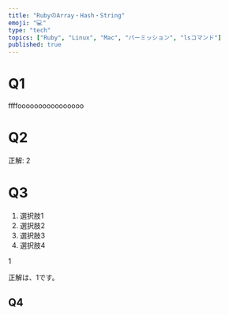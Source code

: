 ```yaml
---
title: "RubyのArray・Hash・String"
emoji: "💻"
type: "tech"
topics: ["Ruby", "Linux", "Mac", "パーミッション", "lsコマンド"]
published: true
---
```


# Q1

ffffoooooooooooooooo

# Q2

正解: 2

# Q3

1. 選択肢1
2. 選択肢2
3. 選択肢3
4. 選択肢4

1

正解は、1です。

## Q4
